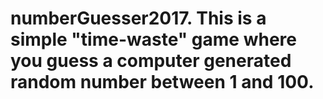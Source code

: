 # numberGuesser2017. This is a simple "time-waste" game where you guess a computer generated random number between 1 and 100.
